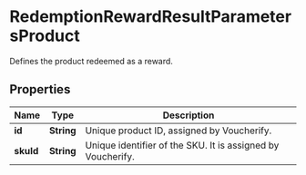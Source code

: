 

# RedemptionRewardResultParametersProduct

Defines the product redeemed as a reward.

## Properties

| Name | Type | Description |
|------------ | ------------- | ------------- |
|**id** | **String** | Unique product ID, assigned by Voucherify.  |
|**skuId** | **String** | Unique identifier of the SKU. It is assigned by Voucherify. |



